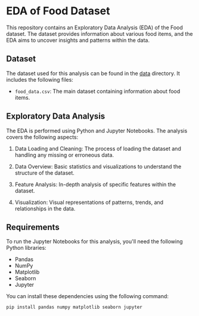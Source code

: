 # EDA of Food Dataset

This repository contains an Exploratory Data Analysis (EDA) of the Food dataset. The dataset provides information about various food items, and the EDA aims to uncover insights and patterns within the data.

## Dataset

The dataset used for this analysis can be found in the [data](data/) directory. It includes the following files:

- `food_data.csv`: The main dataset containing information about food items.

## Exploratory Data Analysis

The EDA is performed using Python and Jupyter Notebooks. The analysis covers the following aspects:

1. Data Loading and Cleaning: The process of loading the dataset and handling any missing or erroneous data.

2. Data Overview: Basic statistics and visualizations to understand the structure of the dataset.

3. Feature Analysis: In-depth analysis of specific features within the dataset.

4. Visualization: Visual representations of patterns, trends, and relationships in the data.

## Requirements

To run the Jupyter Notebooks for this analysis, you'll need the following Python libraries:

- Pandas
- NumPy
- Matplotlib
- Seaborn
- Jupyter

You can install these dependencies using the following command:

```bash
pip install pandas numpy matplotlib seaborn jupyter
